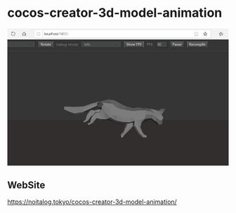 # cocos-creator-3d-model-animation
![](cocos-creator-3d-model-animation.gif)
## WebSite
https://noitalog.tokyo/cocos-creator-3d-model-animation/
